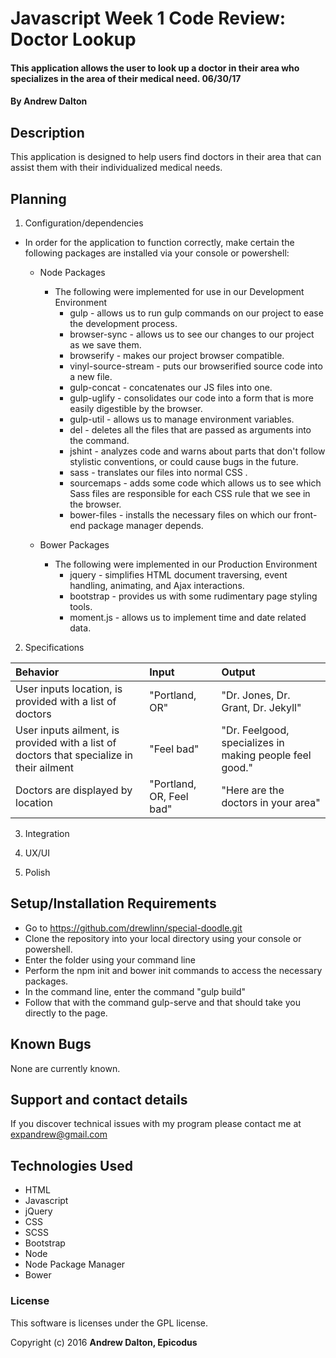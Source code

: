 # Javascript Week 1 Code Review: Doctor Lookup

#### This application allows the user to look up a doctor in their area who specializes in the area of their medical need. 06/30/17

#### By **Andrew Dalton**

## Description

This application is designed to help users find doctors in their area that can assist them with their individualized medical needs.

## Planning

1. Configuration/dependencies
  * In order for the application to function correctly, make certain the following packages are installed via your console or powershell:

    * Node Packages
      * The following were implemented for use in our Development Environment
        * gulp - allows us to run gulp commands on our project to ease the development process.
        * browser-sync - allows us to see our changes to our project as we save them.
        * browserify - makes our project browser compatible.
        * vinyl-source-stream - puts our browserified source code into a new file.
        * gulp-concat - concatenates our JS files into one.
        * gulp-uglify - consolidates our code into a form that is more easily digestible by the browser.
        * gulp-util - allows us to manage environment variables.
        * del - deletes all the files that are passed as arguments into the command.
        * jshint - analyzes code and warns about parts that don't follow stylistic conventions, or could cause bugs in the future.
        * sass - translates our files into normal CSS .
        * sourcemaps - adds some code which allows us to see which Sass files are responsible for each CSS rule that we see in the browser.
        * bower-files - installs the necessary files on which our front-end package manager depends.

    * Bower Packages
      * The following were implemented in our Production Environment
        * jquery - simplifies HTML document traversing, event handling, animating, and Ajax interactions.
        * bootstrap - provides us with some rudimentary page styling tools.
        * moment.js - allows us to implement time and date related data.

  2. Specifications
  
  | Behavior | Input | Output |
  | :------- | :---- | :------|
  | User inputs location, is provided with a list of doctors | "Portland, OR" | "Dr. Jones, Dr. Grant, Dr. Jekyll" |
  | User inputs ailment, is provided with a list of doctors that specialize in their ailment | "Feel bad" | "Dr. Feelgood, specializes in making people feel good." |
  | Doctors are displayed by location | "Portland, OR, Feel bad" | "Here are the doctors in your area" |

3. Integration


4. UX/UI


5. Polish


## Setup/Installation Requirements

* Go to https://github.com/drewlinn/special-doodle.git
* Clone the repository into your local directory using your console or powershell.
* Enter the folder using your command line
* Perform the npm init and bower init commands to access the necessary packages.
* In the command line, enter the command "gulp build"
* Follow that with the command gulp-serve and that should take you directly to the page.

## Known Bugs

None are currently known.

## Support and contact details

If you discover technical issues with my program please contact me at expandrew@gmail.com

## Technologies Used

* HTML
* Javascript
* jQuery
* CSS
* SCSS
* Bootstrap
* Node
* Node Package Manager
* Bower

### License

This software is licenses under the GPL license.

Copyright (c) 2016 **Andrew Dalton, Epicodus**
